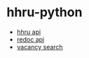# hhru-python

- [hhru api](https://github.com/hhru/api)
- [redoc api](https://api.hh.ru/openapi/redoc)
- [vacancy search](https://github.com/hhru/api/blob/master/docs/vacancies.md#%D0%BF%D0%BE%D0%B8%D1%81%D0%BA-%D0%BF%D0%BE-%D0%B2%D0%B0%D0%BA%D0%B0%D0%BD%D1%81%D0%B8%D1%8F%D0%BC)
